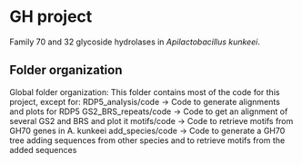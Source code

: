 # GH project
Family 70 and 32 glycoside hydrolases in _Apilactobacillus kunkeei_.

## Folder organization
Global folder organization:
This folder contains most of the code for this project, except for:
	RDP5_analysis/code -> Code to generate alignments and plots for RDP5
	GS2_BRS_repeats/code -> Code to get an alignment of several GS2 and BRS and plot it
	motifs/code -> Code to retrieve motifs from GH70 genes in A. kunkeei
	add_species/code -> Code to generate a GH70 tree adding sequences from other species and to retrieve motifs from the added sequences
